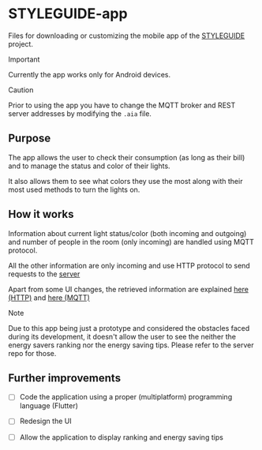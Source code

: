 # STYLEGUIDE-app 

Files for downloading or customizing the mobile app of the [STYLEGUIDE](https://github.com/SaverioNapolitano/STYLEGUIDE.git) project. 

> [!IMPORTANT]
> Currently the app works only for Android devices. 

> [!CAUTION]
> Prior to using the app you have to change the MQTT broker and REST server addresses by modifying the `.aia` file. 

## Purpose 

The app allows the user to check their consumption (as long as their bill) and to manage the status and color of their lights. 

It also allows them to see what colors they use the most along with their most used methods to turn the lights on. 

## How it works 

Information about current light status/color (both incoming and outgoing) and number of people in the room (only incoming) are handled using MQTT protocol. 

All the other information are only incoming and use HTTP protocol to send requests to the [server](https://github.com/SaverioNapolitano/STYLEGUIDE-server.git)

Apart from some UI changes, the retrieved information are explained [here (HTTP)](https://github.com/SaverioNapolitano/STYLEGUIDE-server?tab=readme-ov-file#http-client) and [here (MQTT)](https://github.com/SaverioNapolitano/STYLEGUIDE-bridge?tab=readme-ov-file#mqtt)

> [!NOTE]
> Due to this app being just a prototype and considered the obstacles faced during its development, it doesn't allow the user to see the neither the energy savers ranking nor the energy saving tips. Please refer to the server repo for those.

## Further improvements 

- [ ] Code the application using a proper (multiplatform) programming language (Flutter)
- [ ] Redesign the UI 
- [ ] Allow the application to display ranking and energy saving tips

